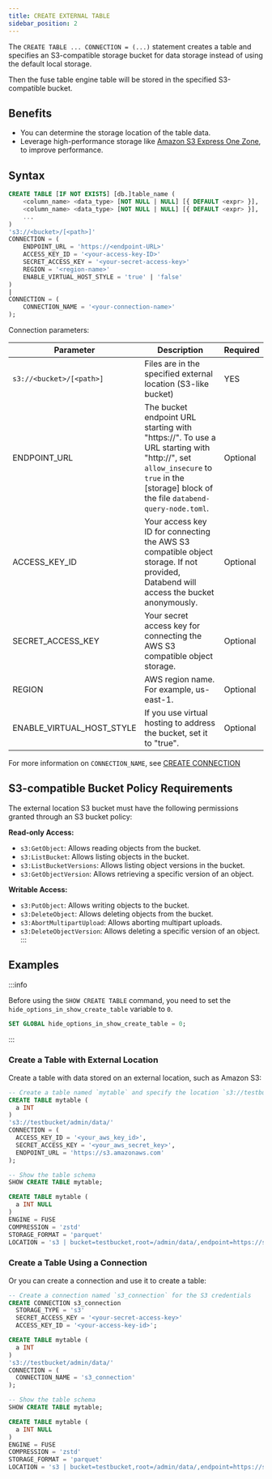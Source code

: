 ```yaml
---
title: CREATE EXTERNAL TABLE
sidebar_position: 2
---
```


The `CREATE TABLE ... CONNECTION = (...)` statement creates a table and specifies an S3-compatible storage bucket for data storage instead of using the default local storage.

Then the fuse table engine table will be stored in the specified S3-compatible bucket.

## Benefits

- You can determine the storage location of the table data.
- Leverage high-performance storage like [Amazon S3 Express One Zone](https://aws.amazon.com/s3/storage-classes/express-one-zone/), to improve performance.

## Syntax

```sql
CREATE TABLE [IF NOT EXISTS] [db.]table_name (
    <column_name> <data_type> [NOT NULL | NULL] [{ DEFAULT <expr> }],
    <column_name> <data_type> [NOT NULL | NULL] [{ DEFAULT <expr> }],
    ...
)
's3://<bucket>/[<path>]'
CONNECTION = (
    ENDPOINT_URL = 'https://<endpoint-URL>'
    ACCESS_KEY_ID = '<your-access-key-ID>'
    SECRET_ACCESS_KEY = '<your-secret-access-key>'
    REGION = '<region-name>'
    ENABLE_VIRTUAL_HOST_STYLE = 'true' | 'false'
)
|
CONNECTION = (
    CONNECTION_NAME = '<your-connection-name>'
);
```

Connection parameters:

| Parameter                   | Description                                                                                                                                                                                                              | Required   |
|-----------------------------|--------------------------------------------------------------------------------------------------------------------------------------------------------------------------------------------------------------------------|------------|
| `s3://<bucket>/[<path>]`    | Files are in the specified external location (S3-like bucket)                                                                                                                                                            | YES        |
| ENDPOINT_URL              	 | The bucket endpoint URL starting with "https://". To use a URL starting with "http://", set `allow_insecure` to `true` in the [storage] block of the file `databend-query-node.toml`.                                  	 | Optional 	 |
| ACCESS_KEY_ID             	 | Your access key ID for connecting the AWS S3 compatible object storage. If not provided, Databend will access the bucket anonymously.    	                                                                               | Optional 	 |
| SECRET_ACCESS_KEY         	 | Your secret access key for connecting the AWS S3 compatible object storage. 	                                                                                                                                            | Optional 	 |
| REGION                    	 | AWS region name. For example, us-east-1.                                    	                                                                                                                                            | Optional 	 |
| ENABLE_VIRTUAL_HOST_STYLE 	 | If you use virtual hosting to address the bucket, set it to "true".                               	                                                                                                                      | Optional 	 |

For more information on `CONNECTION_NAME`, see [CREATE CONNECTION](../13-connection/create-connection.md)

## S3-compatible Bucket Policy Requirements

The external location S3 bucket must have the following permissions granted through an S3 bucket policy:

**Read-only Access:**
- `s3:GetObject`: Allows reading objects from the bucket.
- `s3:ListBucket`: Allows listing objects in the bucket.
- `s3:ListBucketVersions`: Allows listing object versions in the bucket.
- `s3:GetObjectVersion`: Allows retrieving a specific version of an object.

**Writable Access:**
- `s3:PutObject`: Allows writing objects to the bucket.
- `s3:DeleteObject`: Allows deleting objects from the bucket.
- `s3:AbortMultipartUpload`: Allows aborting multipart uploads.
- `s3:DeleteObjectVersion`: Allows deleting a specific version of an object.
:::

## Examples

:::info

Before using the `SHOW CREATE TABLE` command, you need to set the `hide_options_in_show_create_table` variable to `0`.
```sql
SET GLOBAL hide_options_in_show_create_table = 0;
```
:::

### Create a Table with External Location

Create a table with data stored on an external location, such as Amazon S3:

```sql
-- Create a table named `mytable` and specify the location `s3://testbucket/admin/data/` for the data storage
CREATE TABLE mytable (
  a INT
)
's3://testbucket/admin/data/'
CONNECTION = (
  ACCESS_KEY_ID = '<your_aws_key_id>',
  SECRET_ACCESS_KEY = '<your_aws_secret_key>',
  ENDPOINT_URL = 'https://s3.amazonaws.com'
);

-- Show the table schema
SHOW CREATE TABLE mytable;

CREATE TABLE mytable (
  a INT NULL
)
ENGINE = FUSE
COMPRESSION = 'zstd'
STORAGE_FORMAT = 'parquet'
LOCATION = 's3 | bucket=testbucket,root=/admin/data/,endpoint=https://s3.amazonaws.com';
```

### Create a Table Using a Connection

Or you can create a connection and use it to create a table:
```sql
-- Create a connection named `s3_connection` for the S3 credentials
CREATE CONNECTION s3_connection
  STORAGE_TYPE = 's3'
  SECRET_ACCESS_KEY = '<your-secret-access-key>'
  ACCESS_KEY_ID = '<your-access-key-id>';

CREATE TABLE mytable (
  a INT
)
's3://testbucket/admin/data/'
CONNECTION = (
  CONNECTION_NAME = 's3_connection'
);

-- Show the table schema
SHOW CREATE TABLE mytable;

CREATE TABLE mytable (
  a INT NULL
)
ENGINE = FUSE
COMPRESSION = 'zstd'
STORAGE_FORMAT = 'parquet'
LOCATION = 's3 | bucket=testbucket,root=/admin/data/,endpoint=https://s3.amazonaws.com';
```
